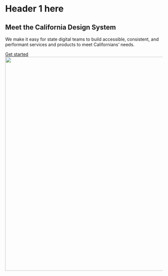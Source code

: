 # Header 1 here

<div class="full-bleed full-bleed--highlight1">
  <div class="full-bleed-content-area wp-block-ca-design-system-hero cagov-with-sidebar cagov-with-sidebar-left cagov-featured-section cagov-bkgrd-gry cagov-block wp-block-cagov-hero">
    <div>
      <div class="cagov-stack cagov-p-2 cagov-featured-sidebar">
        <h2>Meet the California Design System</h2>
        <div class="cagov-hero-body-content">
          <p>We make it easy for state digital teams to build accessible, consistent, and performant services and products to meet Californians’ needs.</p>
          <div class="wp-block-button">
            <a class="wp-block-button__link" href="/get-started/">Get started</a>
          </div>
        </div>
      </div>
      <div><img class="cagov-featured-image" src="/_merged_assets/homepage-sketch.svg" alt="" width="1024" height="683"></div>
    </div>
  </div>
</div>